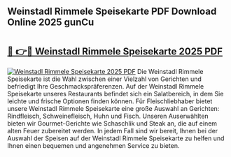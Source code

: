 ## Weinstadl Rimmele Speisekarte PDF Download Online 2025 gunCu

# <h2><a href="http://gc5lfz.nevu.top/?p=Weinstadl+Rimmele+Speisekarte">🔗 👉🔴 Weinstadl Rimmele Speisekarte 2025 PDF</a></h2>

[![Weinstadl Rimmele Speisekarte 2025 PDF](https://i.imgur.com/dBaPXMq.png)](http://gc5lfz.nevu.top/?p=Weinstadl+Rimmele+Speisekarte)
Die Weinstadl Rimmele Speisekarte ist die Wahl zwischen einer Vielzahl von Gerichten und befriedigt Ihre Geschmackspräferenzen. Auf der Weinstadl Rimmele Speisekarte unseres Restaurants befindet sich ein Salatbereich, in dem Sie leichte und frische Optionen finden können. Für Fleischliebhaber bietet unsere Weinstadl Rimmele Speisekarte eine große Auswahl an Gerichten: Rindfleisch, Schweinefleisch, Huhn und Fisch. Unseren Auserwählten bieten wir Gourmet-Gerichte wie Schaschlik und Steak an, die auf einem alten Feuer zubereitet werden. In jedem Fall sind wir bereit, Ihnen bei der Auswahl der Speisen auf der Weinstadl Rimmele Speisekarte zu helfen und Ihnen einen bequemen und angenehmen Service zu bieten.
